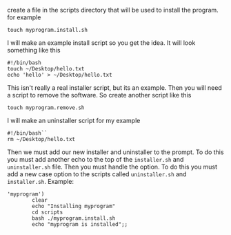 create a file in the scripts directory that will be used to install the program. for example 
```
touch myprogram.install.sh
```
I will make an example install script so you get the idea. It will look something like this
```
#!/bin/bash
touch ~/Desktop/hello.txt
echo 'hello' > ~/Desktop/hello.txt
```
This isn't really a real installer script, but its an example.
Then you will need a script to remove the software. So create another script like this
```
touch myprogram.remove.sh
```
I will make an uninstaller script for my example
```
#!/bin/bash``
rm ~/Desktop/hello.txt
```
Then we must add our new installer and uninstaller to the prompt. To do this you must add another echo to the top of the `installer.sh` and `uninstaller.sh` file. 
Then you must handle the option. To do this you must add a new case option to the scripts called `uninstaller.sh` and  `installer.sh`. Example:
```
'myprogram')
		clear
		echo "Installing myprogram"
		cd scripts
		bash ./myprogram.install.sh
		echo "myprogram is installed";;
```
